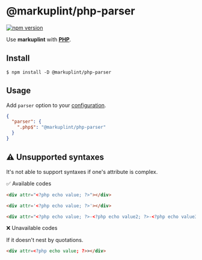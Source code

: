 # @markuplint/php-parser

[![npm version](https://badge.fury.io/js/%40markuplint%2Fphp-parser.svg)](https://www.npmjs.com/package/@markuplint/php-parser)

Use **markuplint** with [**PHP**](https://www.php.net/).

## Install

```shell
$ npm install -D @markuplint/php-parser
```

## Usage

Add `parser` option to your [configuration](https://markuplint.dev/configuration/#properties/parser).

```json
{
  "parser": {
    ".php$": "@markuplint/php-parser"
  }
}
```

## :warning: Unsupported syntaxes

It's not able to support syntaxes if one's attribute is complex.

✅ Available codes

```html
<div attr="<?php echo value; ?>"></div>
```

<!-- prettier-ignore-start -->
```html
<div attr='<?php echo value; ?>'></div>
```
<!-- prettier-ignore-end -->

```html
<div attr="<?php echo value; ?>-<?php echo value2; ?>-<?php echo value3; ?>"></div>
```

❌ Unavailable codes

If it doesn't nest by quotations.

<!-- prettier-ignore-start -->
```html
<div attr=<?php echo value; ?>></div>
```
<!-- prettier-ignore-end -->
